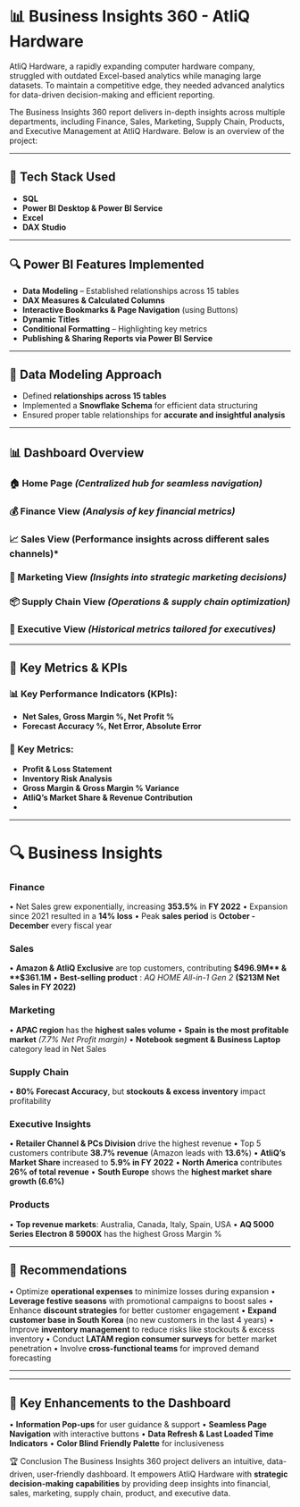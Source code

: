 # 📊 Business Insights 360 - AtliQ Hardware #

AtliQ Hardware, a rapidly expanding computer hardware company, struggled with outdated Excel-based analytics while managing large datasets. To maintain a competitive edge, they needed advanced analytics for data-driven decision-making and efficient reporting.

The Business Insights 360 report delivers in-depth insights across multiple departments, including Finance, Sales, Marketing, Supply Chain, Products, and Executive Management at AtliQ Hardware. Below is an overview of the project:

***

## 🚀 Tech Stack Used ##
  - **SQL**
  - **Power BI Desktop & Power BI Service**
  - **Excel**
  - **DAX Studio**

 *** 

## 🔍 Power BI Features Implemented
 - **Data Modeling**  – Established relationships across 15 tables
- **DAX Measures & Calculated Columns**
- **Interactive Bookmarks & Page Navigation** (using Buttons)
- **Dynamic Titles**
- **Conditional Formatting** – Highlighting key metrics
- **Publishing & Sharing Reports via Power BI Service**

***

## 📌 Data Modeling Approach
- Defined **relationships across 15 tables**
- Implemented a **Snowflake Schema** for efficient data structuring
- Ensured proper table relationships for **accurate and insightful analysis**
***

## 📊 Dashboard Overview
### 🏠 Home Page ***(Centralized hub for seamless navigation)***

### 💰 Finance View ***(Analysis of key financial metrics)***

### 📈 Sales View **(Performance insights across different sales channels)***

### 📢 Marketing View ***(Insights into strategic marketing decisions)***

### 📦 Supply Chain View ***(Operations & supply chain optimization)***

### 🎯 Executive View ***(Historical metrics tailored for executives)***

***
## 📌 Key Metrics & KPIs ##

### 📊 Key Performance Indicators (KPIs): ###

-   **Net Sales, Gross Margin %, Net Profit %**
-	**Forecast Accuracy %, Net Error, Absolute Error**

### 📌 Key Metrics: ###
-	**Profit & Loss Statement**
-	**Inventory Risk Analysis**
-	**Gross Margin & Gross Margin % Variance**
-	**AtliQ’s Market Share & Revenue Contribution**
-	
***
# 🔍 Business Insights #

### Finance ###
•	Net Sales grew exponentially, increasing **353.5%** in **FY 2022**
•	Expansion since 2021 resulted in a **14% loss**
•	Peak **sales period** is **October - December** every fiscal year

### Sales

•	**Amazon & AtliQ Exclusive** are top customers, contributing **$496.9M** & **$361.1M**
•	**Best-selling product** : *AQ HOME All-in-1 Gen 2* **($213M Net Sales in FY 2022)**


### Marketing

•	**APAC region** has the **highest sales volume**
•	**Spain is the most profitable market** *(7.7% Net Profit margin)*
•	**Notebook segment & Business Laptop** category lead in Net Sales

### Supply Chain

•	**80% Forecast Accuracy**, but **stockouts & excess inventory** impact profitability

### Executive Insights

•	**Retailer Channel & PCs Division** drive the highest revenue
•	Top 5 customers contribute **38.7% revenue** (Amazon leads with **13.6%**)
•	**AtliQ’s Market Share** increased to **5.9% in FY 2022**
•	**North America** contributes **26% of total revenue**
•	**South Europe** shows the **highest market share growth (6.6%)**

### Products

•	**Top revenue markets**: Australia, Canada, Italy, Spain, USA
•	**AQ 5000 Series Electron 8 5900X** has the highest Gross Margin %

***
## 📌 Recommendations
•	Optimize **operational expenses** to minimize losses during expansion
•	**Leverage festive seasons** with promotional campaigns to boost sales
•	Enhance **discount strategies** for better customer engagement
•	**Expand customer base in South Korea** (no new customers in the last 4 years)
•	Improve **inventory management** to reduce risks like stockouts & excess inventory
•	Conduct **LATAM region consumer surveys** for better market penetration
•	Involve **cross-functional teams** for improved demand forecasting
________________________________________
*** 
## 🎯 Key Enhancements to the Dashboard
•	**Information Pop-ups** for user guidance & support
•	**Seamless Page Navigation** with interactive buttons
•	**Data Refresh & Last Loaded Time Indicators**
•	**Color Blind Friendly Palette** for inclusiveness


🏆 Conclusion
The Business Insights 360 project delivers an intuitive, data-driven, user-friendly dashboard. It empowers AtliQ Hardware with **strategic decision-making capabilities** by providing deep insights into financial, sales, marketing, supply chain, product, and executive data.





